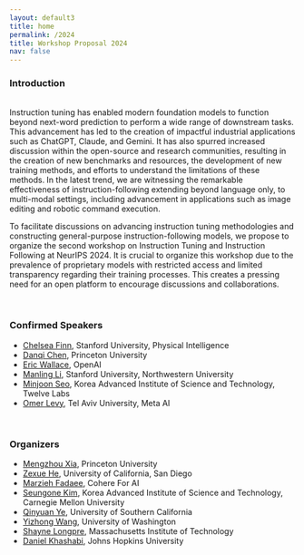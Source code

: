 ```yaml
---
layout: default3
title: home
permalink: /2024
title: Workshop Proposal 2024
nav: false
---
```



### Introduction
<br>
Instruction tuning has enabled modern foundation models to function beyond next-word prediction to perform a wide range of downstream tasks. This advancement has led to the creation of impactful industrial applications such as ChatGPT, Claude, and Gemini. It has also spurred increased discussion within the open-source and research communities, resulting in the creation of new benchmarks and resources, the development of new training methods, and efforts to understand the limitations of these methods. 
In the latest trend, we are witnessing the remarkable effectiveness of instruction-following extending beyond language only, to multi-modal settings, including advancement in applications such as image editing and robotic command execution.

To facilitate discussions on advancing instruction tuning methodologies and constructing general-purpose instruction-following models, we propose to organize the second workshop on Instruction Tuning and Instruction Following at NeurIPS 2024. It is crucial to organize this workshop due to the prevalence of proprietary models with restricted access and limited transparency regarding their training processes. This creates a pressing need for an open platform to encourage discussions and collaborations.

<br>

### Confirmed Speakers

* [Chelsea Finn](https://ai.stanford.edu/%7Ecbfinn/), Stanford University, Physical Intelligence
* [Danqi Chen](https://www.cs.princeton.edu/%7Edanqic/), Princeton University
* [Eric Wallace](https://www.ericswallace.com/), OpenAI
* [Manling Li](https://limanling.github.io/), Stanford University, Northwestern University
* [Minjoon Seo](https://seominjoon.github.io/), Korea Advanced Institute of Science and Technology, Twelve Labs
* [Omer Levy](https://www.cs.tau.ac.il/%7Elevyomer/), Tel Aviv University, Meta AI

<br>

### Organizers

* [Mengzhou Xia](https://xiamengzhou.github.io/), Princeton University
* [Zexue He](https://zexuehe.github.io/), University of California, San Diego
* [Marzieh Fadaee](https://marziehf.github.io/), Cohere For AI
* [Seungone Kim](https://seungonekim.github.io/), Korea Advanced Institute of Science and Technology, Carnegie Mellon University
* [Qinyuan Ye](https://yeqy.xyz/), University of Southern California
* [Yizhong Wang](https://homes.cs.washington.edu/%7Eyizhongw/), University of Washington
* [Shayne Longpre](https://www.shaynelongpre.com/), Massachusetts Institute of Technology
* [Daniel Khashabi](https://danielkhashabi.com/), Johns Hopkins University

<br>
<br>
